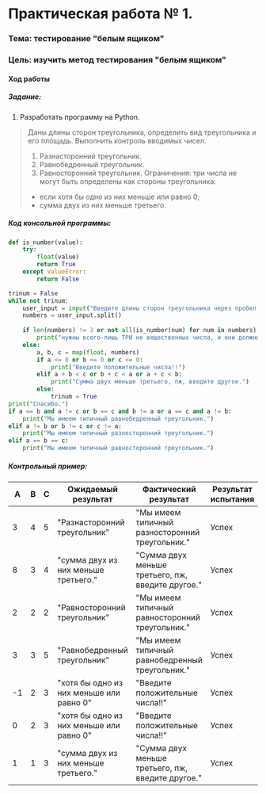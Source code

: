 # Практическая работа № 1. #

### Тема: тестирование "белым ящиком" ###

### Цель: изучить метод тестирования "белым ящиком" ###

#### Ход работы ####

##### Задание: #####

1. Разработать программу на Python.
> Даны длины сторон треугольника, определить вид треугольника и его площадь.
Выполнить контроль вводимых чисел.
> 1. Разнасторонний треугольник.
> 2. Равнобедренный треугольник.
> 3. Равносторонний треугольник.
> Ограничения: три числа не могут быть определены как стороны треугольника:
> - если хотя бы одно из них меньше или равно 0;
> - сумма двух из них меньше третьего.

##### Код консольной программы: #####
```python
def is_number(value):
    try:
        float(value) 
        return True
    except ValueError:
        return False

trinum = False
while not trinum:
    user_input = input("Введите длины сторон треугольника через пробел: ")
    numbers = user_input.split()
    
    if len(numbers) != 3 or not all(is_number(num) for num in numbers):
        print("нужны всего-лишь ТРИ не вещественных числа, и они должны быть положительными.")
    else:
        a, b, c = map(float, numbers)
        if a <= 0 or b <= 0 or c <= 0:
            print("Введите положительные числа!!")
        elif a + b < c or b + c < a or a + c < b:
            print("Сумма двух меньше третьего, пж, введите другое.")
        else:
            trinum = True
print("Спасибо.")
if a == b and a != c or b == c and b != a or a == c and a != b:
    print("Мы имеем типичный равнобедренный треугольник.")
elif a != b or b != c or c != a:
    print("Мы имеем типичный разносторонний треугольник.")
elif a == b == c:
    print("Мы имеем типичный равносторонний треугольник.")
```
##### Контрольный пример: #####

| A | B | C |Ожидаемый результат|Фактический результат|Результат испытания|
|------|------|------|----------------|---------------|-----------|
| 3    | 4    | 5    | "Разнасторонний треугольник"  | "Мы имеем типичный разносторонний треугольник." | Успех    |
| 8    | 3   | 4    | "сумма двух из них меньше третьего."| "Сумма двух меньше третьего, пж, введите другое."| Успех                |
| 2    | 2    | 2    | "Равносторонний треугольник"| "Мы имеем типичный равносторонний треугольник." | Успех                |
| 3    | 3    | 5    | "Равнобедренный треугольник"| "Мы имеем типичный равнобедренный треугольник." | Успех                |
| -1   | 2    | 3    | "хотя бы одно из них меньше или равно 0"| "Введите положительные числа!!" | Успех                |
| 0    | 2    | 3    | "хотя бы одно из них меньше или равно 0"| "Введите положительные числа!!" | Успех                |
| 1    | 1    | 3    | "сумма двух из них меньше третьего."| "Сумма двух меньше третьего, пж, введите другое."| Успех      |
